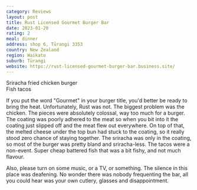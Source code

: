 ```yaml
---
category: Reviews
layout: post
title: Rust Licensed Gourmet Burger Bar
date: 2023-01-20
rating: 2
meal: dinner
address: shop 6, Tūrangi 3353
country: New Zealand
region: Waikato
suburb: Tūrangi
website: https://rust-licensed-gourmet-burger-bar.business.site/
---
```

Sriracha fried chicken burger  
Fish tacos  

If you put the word "Gourmet" in your burger title, you'd better be ready to bring the heat. Unfortunately, Rust was not. The biggest problem was the chicken. The pieces were absolutely colossal, way too much for a burger. The coating was poorly adhered to the meat so when you bit into it the coating just slipped off and the meat flew out everywhere. On top of that, the melted cheese under the top bun had stuck to the coating, so it really stood zero chance of staying together. The sriracha was only in the coating, so most of the burger was pretty bland and sriracha-less. The tacos were a non-event. Super cheap battered fish that was a bit fishy, and not much flavour. 

Also, please turn on some music, or a TV, or something. The silence in this place was deafening. No wonder there was nobody frequenting the bar, all you could hear was your own cutlery, glasses and disappointment. 
